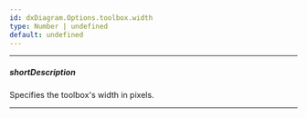 ```yaml
---
id: dxDiagram.Options.toolbox.width
type: Number | undefined
default: undefined
---
```

---
##### shortDescription
Specifies the toolbox's width in pixels.

---
